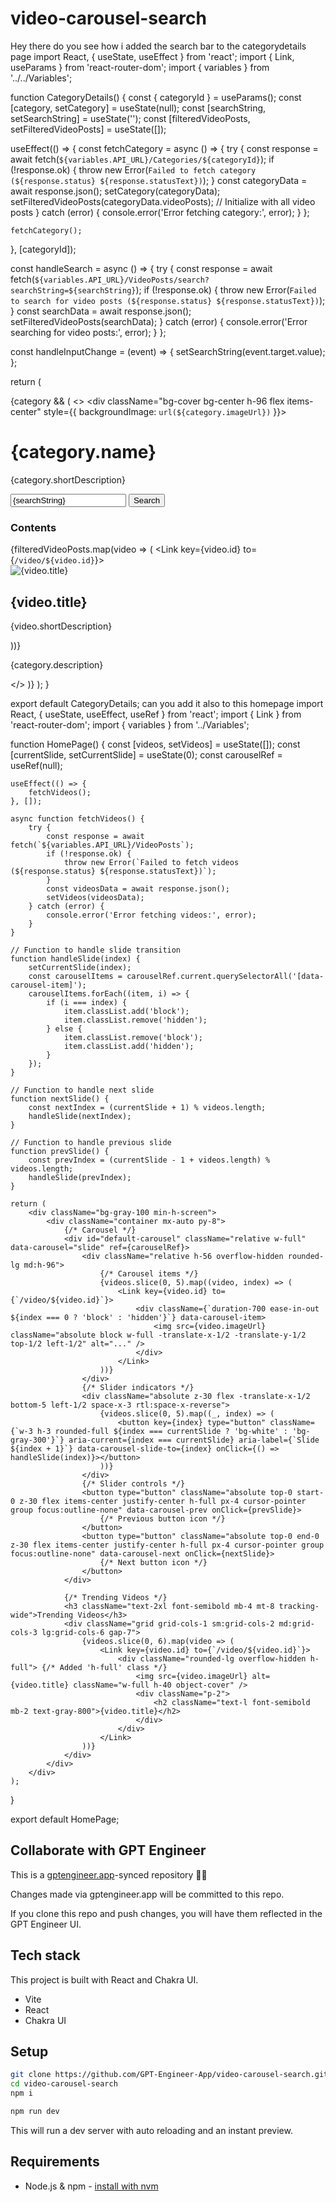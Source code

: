 # video-carousel-search

Hey there do you see how i added the search bar to the categorydetails page import React, { useState, useEffect } from 'react';
import { Link, useParams } from 'react-router-dom';
import { variables } from '../../Variables';

function CategoryDetails() {
  const { categoryId } = useParams();
  const [category, setCategory] = useState(null);
  const [searchString, setSearchString] = useState('');
  const [filteredVideoPosts, setFilteredVideoPosts] = useState([]);

  useEffect(() => {
    const fetchCategory = async () => {
      try {
        const response = await fetch(`${variables.API_URL}/Categories/${categoryId}`);
        if (!response.ok) {
          throw new Error(`Failed to fetch category (${response.status} ${response.statusText})`);
        }
        const categoryData = await response.json();
        setCategory(categoryData);
        setFilteredVideoPosts(categoryData.videoPosts); // Initialize with all video posts
      } catch (error) {
        console.error('Error fetching category:', error);
      }
    };

    fetchCategory();
  }, [categoryId]);

  const handleSearch = async () => {
    try {
      const response = await fetch(`${variables.API_URL}/VideoPosts/search?searchString=${searchString}`);
      if (!response.ok) {
        throw new Error(`Failed to search for video posts (${response.status} ${response.statusText})`);
      }
      const searchData = await response.json();
      setFilteredVideoPosts(searchData); 
    } catch (error) {
      console.error('Error searching for video posts:', error);
    }
  };

  const handleInputChange = (event) => {
    setSearchString(event.target.value);
  };

  return (
    <div className="bg-gray-100 min-h-screen">
      {category && (
        <>
          <div className="bg-cover bg-center h-96 flex items-center" style={{ backgroundImage: `url(${category.imageUrl})` }}>
            <div className="text-white mx-auto w-4/5">
              <div className="w-3/5">
                <h1 className="text-4xl font-semibold text-white">{category.name}</h1>
                <p className="text-lg mt-2 text-white">{category.shortDescription}</p>
              </div>
            </div>
          </div>
          <div className="container mx-auto py-8">
            <div className="flex justify-end mb-4">
              <div className="relative">
                <input
                  type="text"
                  placeholder="Search video posts..."
                  value={searchString}
                  onChange={handleInputChange}
                  className="border rounded-l-md px-4 py-2 w-72 focus:outline-none focus:ring-2 focus:ring-blue-500"
                />
                <button onClick={handleSearch} className="bg-blue-500 hover:bg-blue-700 text-white py-2 px-4 rounded-r-md">
                  Search
                </button>
              </div>
            </div>
            <h3 className="text-2xl font-semibold mb-4 tracking-wide">Contents</h3>
            <div className="grid grid-cols-1 sm:grid-cols-2 md:grid-cols-3 lg:grid-cols-6 gap-7">
              {filteredVideoPosts.map(video => (
                <Link key={video.id} to={`/video/${video.id}`}>
                  <div className="rounded-lg overflow-hidden h-full">
                    <img src={video.imageUrl} alt={video.title} className="w-full h-40 object-cover" />
                    <div className="p-2">
                      <h2 className="text-l font-semibold mb-2 text-gray-800">{video.title}</h2>
                      <p className="text-gray-600 text-lg">{video.shortDescription}</p>
                    </div>
                  </div>
                </Link>
              ))}
            </div>
            <div className="text-gray-800 mt-8">
              <p>{category.description}</p>
            </div>
          </div>
        </>
      )}
    </div>
  );
}

export default CategoryDetails;
can you add it also to this homepage import React, { useState, useEffect, useRef } from 'react';
import { Link } from 'react-router-dom';
import { variables } from '../Variables';

function HomePage() {
    const [videos, setVideos] = useState([]);
    const [currentSlide, setCurrentSlide] = useState(0);
    const carouselRef = useRef(null);

    useEffect(() => {
        fetchVideos();
    }, []);

    async function fetchVideos() {
        try {
            const response = await fetch(`${variables.API_URL}/VideoPosts`);
            if (!response.ok) {
                throw new Error(`Failed to fetch videos (${response.status} ${response.statusText})`);
            }
            const videosData = await response.json();
            setVideos(videosData);
        } catch (error) {
            console.error('Error fetching videos:', error);
        }
    }

    // Function to handle slide transition
    function handleSlide(index) {
        setCurrentSlide(index);
        const carouselItems = carouselRef.current.querySelectorAll('[data-carousel-item]');
        carouselItems.forEach((item, i) => {
            if (i === index) {
                item.classList.add('block');
                item.classList.remove('hidden');
            } else {
                item.classList.remove('block');
                item.classList.add('hidden');
            }
        });
    }

    // Function to handle next slide
    function nextSlide() {
        const nextIndex = (currentSlide + 1) % videos.length;
        handleSlide(nextIndex);
    }

    // Function to handle previous slide
    function prevSlide() {
        const prevIndex = (currentSlide - 1 + videos.length) % videos.length;
        handleSlide(prevIndex);
    }

    return (
        <div className="bg-gray-100 min-h-screen">
            <div className="container mx-auto py-8">
                {/* Carousel */}
                <div id="default-carousel" className="relative w-full" data-carousel="slide" ref={carouselRef}>
                    <div className="relative h-56 overflow-hidden rounded-lg md:h-96">
                        {/* Carousel items */}
                        {videos.slice(0, 5).map((video, index) => (
                            <Link key={video.id} to={`/video/${video.id}`}>
                                <div className={`duration-700 ease-in-out ${index === 0 ? 'block' : 'hidden'}`} data-carousel-item>
                                    <img src={video.imageUrl} className="absolute block w-full -translate-x-1/2 -translate-y-1/2 top-1/2 left-1/2" alt="..." />
                                </div>
                            </Link>
                        ))}
                    </div>
                    {/* Slider indicators */}
                    <div className="absolute z-30 flex -translate-x-1/2 bottom-5 left-1/2 space-x-3 rtl:space-x-reverse">
                        {videos.slice(0, 5).map((_, index) => (
                            <button key={index} type="button" className={`w-3 h-3 rounded-full ${index === currentSlide ? 'bg-white' : 'bg-gray-300'}`} aria-current={index === currentSlide} aria-label={`Slide ${index + 1}`} data-carousel-slide-to={index} onClick={() => handleSlide(index)}></button>
                        ))}
                    </div>
                    {/* Slider controls */}
                    <button type="button" className="absolute top-0 start-0 z-30 flex items-center justify-center h-full px-4 cursor-pointer group focus:outline-none" data-carousel-prev onClick={prevSlide}>
                        {/* Previous button icon */}
                    </button>
                    <button type="button" className="absolute top-0 end-0 z-30 flex items-center justify-center h-full px-4 cursor-pointer group focus:outline-none" data-carousel-next onClick={nextSlide}>
                        {/* Next button icon */}
                    </button>
                </div>

                {/* Trending Videos */}
                <h3 className="text-2xl font-semibold mb-4 mt-8 tracking-wide">Trending Videos</h3>
                <div className="grid grid-cols-1 sm:grid-cols-2 md:grid-cols-3 lg:grid-cols-6 gap-7">
                    {videos.slice(0, 6).map(video => (
                        <Link key={video.id} to={`/video/${video.id}`}>
                            <div className="rounded-lg overflow-hidden h-full"> {/* Added 'h-full' class */}
                                <img src={video.imageUrl} alt={video.title} className="w-full h-40 object-cover" />
                                <div className="p-2">
                                    <h2 className="text-l font-semibold mb-2 text-gray-800">{video.title}</h2>
                                </div>
                            </div>
                        </Link>
                    ))}
                </div>
            </div>
        </div>
    );
}

export default HomePage;

## Collaborate with GPT Engineer

This is a [gptengineer.app](https://gptengineer.app)-synced repository 🌟🤖

Changes made via gptengineer.app will be committed to this repo.

If you clone this repo and push changes, you will have them reflected in the GPT Engineer UI.

## Tech stack

This project is built with React and Chakra UI.

- Vite
- React
- Chakra UI

## Setup

```sh
git clone https://github.com/GPT-Engineer-App/video-carousel-search.git
cd video-carousel-search
npm i
```

```sh
npm run dev
```

This will run a dev server with auto reloading and an instant preview.

## Requirements

- Node.js & npm - [install with nvm](https://github.com/nvm-sh/nvm#installing-and-updating)
